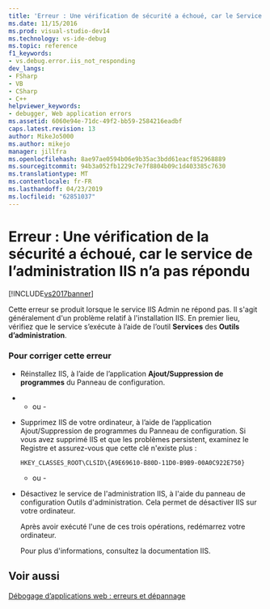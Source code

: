 ```yaml
---
title: 'Erreur : Une vérification de sécurité a échoué, car le Service IIS Admin n’a pas répondu. | Microsoft Docs'
ms.date: 11/15/2016
ms.prod: visual-studio-dev14
ms.technology: vs-ide-debug
ms.topic: reference
f1_keywords:
- vs.debug.error.iis_not_responding
dev_langs:
- FSharp
- VB
- CSharp
- C++
helpviewer_keywords:
- debugger, Web application errors
ms.assetid: 6060e94e-71dc-49f2-bb59-2584216eadbf
caps.latest.revision: 13
author: MikeJo5000
ms.author: mikejo
manager: jillfra
ms.openlocfilehash: 8ae97ae0594b06e9b35ac3bdd61eacf852968889
ms.sourcegitcommit: 94b3a052fb1229c7e7f8804b09c1d403385c7630
ms.translationtype: MT
ms.contentlocale: fr-FR
ms.lasthandoff: 04/23/2019
ms.locfileid: "62851037"
---
```

# <a name="error-a-security-check-failed-because-the-iis-admin-service-did-not-respond"></a>Erreur : Une vérification de la sécurité a échoué, car le service de l’administration IIS n’a pas répondu
[!INCLUDE[vs2017banner](../includes/vs2017banner.md)]

Cette erreur se produit lorsque le service IIS Admin ne répond pas. Il s'agit généralement d'un problème relatif à l'installation IIS. En premier lieu, vérifiez que le service s’exécute à l’aide de l’outil **Services** des **Outils d’administration**.  
  
### <a name="to-correct-this-error"></a>Pour corriger cette erreur  
  
- Réinstallez IIS, à l’aide de l’application **Ajout/Suppression de programmes** du Panneau de configuration.  
  
- - ou -  
  
- Supprimez IIS de votre ordinateur, à l’aide de l’application Ajout/Suppression de programmes du Panneau de configuration. Si vous avez supprimé IIS et que les problèmes persistent, examinez le Registre et assurez-vous que cette clé n'existe plus :  
  
    ```  
    HKEY_CLASSES_ROOT\CLSID\{A9E69610-B80D-11D0-B9B9-00A0C922E750}  
    ```  
  
     - ou -  
  
- Désactivez le service de l'administration IIS, à l'aide du panneau de configuration Outils d'administration. Cela permet de désactiver IIS sur votre ordinateur.  
  
     Après avoir exécuté l'une de ces trois opérations, redémarrez votre ordinateur.  
  
     Pour plus d'informations, consultez la documentation IIS.  
  
## <a name="see-also"></a>Voir aussi  
 [Débogage d’applications web : erreurs et dépannage](../debugger/debugging-web-applications-errors-and-troubleshooting.md)
